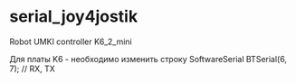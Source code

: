 # serial_joy4jostik
Robot UMKI controller K6_2_mini

Для платы K6 - необходимо изменить строку
SoftwareSerial BTSerial(6, 7); // RX, TX
